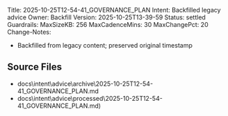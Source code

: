 Title: 2025-10-25T12-54-41_GOVERNANCE_PLAN
Intent: Backfilled legacy advice
Owner: Backfill
Version: 2025-10-25T13-39-59
Status: settled
Guardrails:
  MaxSizeKB: 256
  MaxCadenceMins: 30
  MaxChangePct: 20
Change-Notes:
  - Backfilled from legacy content; preserved original timestamp

## Source Files
- docs\intent\advice\archive\2025-10-25T12-54-41_GOVERNANCE_PLAN.md
- docs\intent\advice\processed\2025-10-25T12-54-41_GOVERNANCE_PLAN.md)
